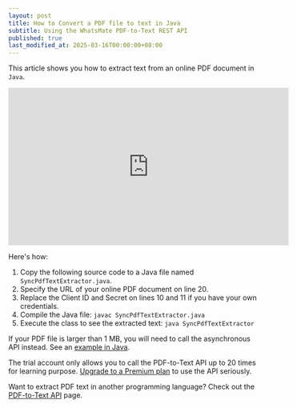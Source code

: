 ```yaml
---
layout: post
title: How to Convert a PDF file to text in Java
subtitle: Using the WhatsMate PDF-to-Text REST API
published: true
last_modified_at: 2025-03-16T00:00:00+08:00
---
```


This article shows you how to extract text from an online PDF document in `Java`.

 
<iframe width="560" height="315" src="https://www.youtube.com/embed/9JKjFL6gt2U?rel=0&cc_load_policy=1" frameborder="0" allowfullscreen></iframe>


Here's how:


1. Copy the following source code to a Java file named `SyncPdfTextExtractor.java`.  <script src="https://gist.github.com/whatsmate/b9bb411ea6334fed255d034e1f6cd2cc.js"></script>
2. Specify the URL of your online PDF document on line 20.
3. Replace the Client ID and Secret on lines 10 and 11 if you have your own credentials.
4. Compile the Java file: `javac SyncPdfTextExtractor.java`
5. Execute the class to see the extracted text: `java SyncPdfTextExtractor`


If your PDF file is larger than 1 MB, you will need to call the asynchronous API instead. See an <a href="https://github.com/whatsmate/pdf-demos/tree/master/java">example in Java</a>.



The trial account only allows you to call the PDF-to-Text API up to 20 times for learning purpose. [Upgrade to a Premium plan](https://www.whatsmate.net/pdf-api-subscribe.html) to use the API seriously.


Want to extract PDF text in another programming language? Check out the [PDF-to-Text API](https://www.whatsmate.net/pdf-to-text-api.html) page.


<br>

